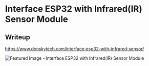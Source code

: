 # Interface ESP32 with Infrared(IR) Sensor Module  
  
## Writeup  
https://www.donskytech.com/interface-esp32-with-infrared-sensor/  
  
![Featured Image - Interface ESP32 with Infrared(IR) Sensor Module](https://user-images.githubusercontent.com/69466026/235443312-ea2a1050-cf11-4f10-9feb-2c3fb591a689.jpg)
